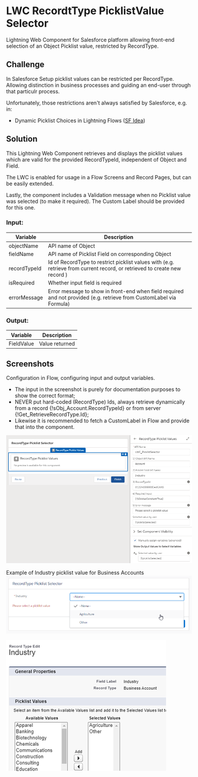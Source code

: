 # LWC RecordtType PicklistValue Selector
Lightning Web Component for Salesforce platform allowing front-end selection of an Object Picklist value, restricted by RecordType.

## Challenge
In Salesforce Setup picklist values can be restricted per RecordType.
Allowing distinction in business processes and guiding an end-user through that particulr process.

Unfortunately, those restrictions aren't always satisfied by Salesforce, e.g. in:

* Dynamic Picklist Choices in Lightning Flows ([SF Idea](https://success.salesforce.com/ideaView?id=08730000000cFUuAAM))

## Solution
This Lightning Web Component retrieves and displays the picklist values which are valid for the provided RecordTypeId,
independent of Object and Field. 

The LWC is enabled for usage in a Flow Screens and Record Pages, but can be easily extended.

Lastly, the component includes a Validation message when no Picklist value was selected (to make it required).
The Custom Label should be provided for this one.

### Input:

| Variable | Description |
| --- | --- |
| objectName | API name of Object |
| fieldName | API name of Picklist Field on corresponding Object |
| recordTypeId | Id of RecordType to restrict picklist values with (e.g. retrieve from current record, or retrieved to create new record ) |
| isRequired | Whether input field is required |
| errorMessage | Error message to show in front-end when field required and not provided (e.g. retrieve from CustomLabel via Formula) |

### Output:

| Variable | Description |
| --- | --- |
| FieldValue | Value returned |

## Screenshots

Configuration in Flow, configuring input and output variables.
* The input in the screenshot is purely for documentation purposes to show the correct format;
* NEVER put hard-coded (RecordType) Ids, always retrieve dynamically from a record {!sObj_Account.RecordTypeId} or from server {!Get_RetrieveRecordType.Id};
* Likewise it is recommended to fetch a CustomLabel in Flow and provide that into the component.

![Initial screen](screenshots/RecordTypePicklistValueSelector_FlowConfig.png)

Example of Industry picklist value for Business Accounts
![Example with validation](screenshots/RecordTypePicklistValueSelector_FlowDebug_InclValidation.png)

![Restricted picklist values](screenshots/RecordTypePicklistValueSelector_RecordType.png)